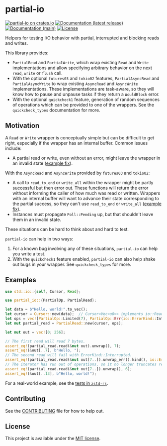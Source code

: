 # partial-io

[![partial-io on crates.io](https://img.shields.io/crates/v/partial-io)](https://crates.io/crates/partial-io)
[![Documentation (latest release)](https://docs.rs/partial-io/badge.svg)](https://docs.rs/partial-io/)
[![Documentation (main)](https://img.shields.io/badge/docs-main-brightgreen)](https://facebookincubator.github.io/rust-partial-io/rustdoc/partial_io/)
[![License](https://img.shields.io/badge/license-MIT-green.svg)](LICENSE)

Helpers for testing I/O behavior with partial, interrupted and blocking reads and writes.

This library provides:

* `PartialRead` and `PartialWrite`, which wrap existing `Read` and
  `Write` implementations and allow specifying arbitrary behavior on the
  next `read`, `write` or `flush` call.
* With the optional `futures03` and `tokio02` features, `PartialAsyncRead` and
  `PartialAsyncWrite` to wrap existing `AsyncRead` and `AsyncWrite`
  implementations. These implementations are task-aware, so they will know
  how to pause and unpause tasks if they return a `WouldBlock` error.
* With the optional `quickcheck1` feature, generation of random sequences of
  operations which can be provided to one of the wrappers. See the
  `quickcheck_types` documentation for more.

## Motivation

A `Read` or `Write` wrapper is conceptually simple but can be difficult to
get right, especially if the wrapper has an internal buffer. Common
issues include:

* A partial read or write, even without an error, might leave the wrapper
  in an invalid state ([example fix][1]).

With the `AsyncRead` and `AsyncWrite` provided by `futures03` and `tokio02`:

* A call to `read_to_end` or `write_all` within the wrapper might be partly
  successful but then error out. These functions will return the error
  without informing the caller of how much was read or written. Wrappers
  with an internal buffer will want to advance their state corresponding
  to the partial success, so they can't use `read_to_end` or `write_all`
  ([example fix][2]).
* Instances must propagate `Poll::Pending` up, but that shouldn't leave
  them in an invalid state.

These situations can be hard to think about and hard to test.

`partial-io` can help in two ways:

1. For a known bug involving any of these situations, `partial-io` can help
   you write a test.
2. With the `quickcheck1` feature enabled, `partial-io` can also help shake
   out bugs in your wrapper. See `quickcheck_types` for more.

## Examples

```rust
use std::io::{self, Cursor, Read};

use partial_io::{PartialOp, PartialRead};

let data = b"Hello, world!".to_vec();
let cursor = Cursor::new(data);  // Cursor<Vec<u8>> implements io::Read
let ops = vec![PartialOp::Limited(7), PartialOp::Err(io::ErrorKind::Interrupted)];
let mut partial_read = PartialRead::new(cursor, ops);

let mut out = vec![0; 256];

// The first read will read 7 bytes.
assert_eq!(partial_read.read(&mut out).unwrap(), 7);
assert_eq!(&out[..7], b"Hello, ");
// The second read will fail with ErrorKind::Interrupted.
assert_eq!(partial_read.read(&mut out[7..]).unwrap_err().kind(), io::ErrorKind::Interrupted);
// The iterator has run out of operations, so it no longer truncates reads.
assert_eq!(partial_read.read(&mut out[7..]).unwrap(), 6);
assert_eq!(&out[..13], b"Hello, world!");
```

For a real-world example, see the [tests in `zstd-rs`].

[1]: https://github.com/gyscos/zstd-rs/commit/3123e418595f6badd5b06db2a14c4ff4555e7705
[2]: https://github.com/gyscos/zstd-rs/commit/02dc9d9a3419618fc729542b45c96c32b0f178bb
[tests in `zstd-rs`]: https://github.com/gyscos/zstd-rs/blob/master/src/stream/mod.rs

## Contributing

See the [CONTRIBUTING](CONTRIBUTING.md) file for how to help out.

## License

This project is available under the [MIT license](LICENSE).

<!--
README.md is generated from README.tpl by cargo readme. To regenerate:

cargo install cargo-readme
cargo readme > README.md
-->
